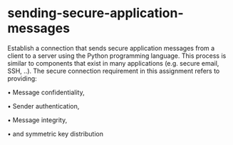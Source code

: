 # sending-secure-application-messages
Establish a connection that sends secure application messages from a client to a server using the Python programming language. This process is similar to components that exist in many applications (e.g. secure email, SSH, ..). The secure connection requirement in this assignment refers to providing:

• Message confidentiality,

• Sender authentication,

• Message integrity,

• and symmetric key distribution
